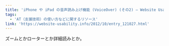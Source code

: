 ```yaml
---
title: 'iPhone や iPad の音声読み上げ機能 (VoiceOver) (その2) — Website Usability Info'
tags:
  - 'AT（支援技術）の使い方などに関するリソース'
link: 'https://website-usability.info/2012/10/entry_121027.html'
---
```


ズームとかローターとか詳細読みとか。
